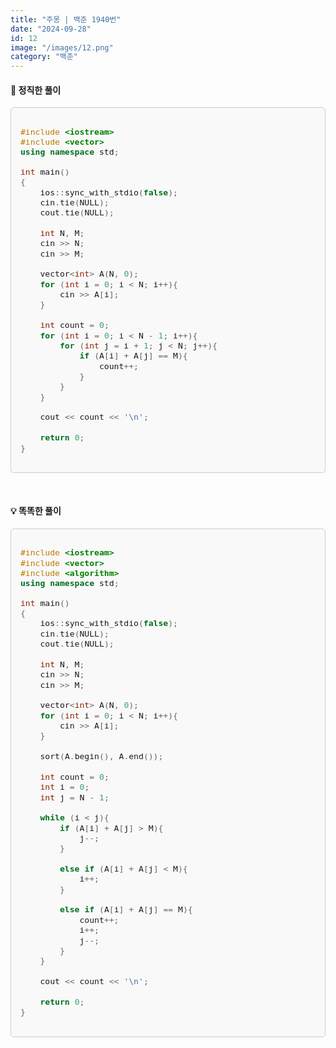 ```yaml
---
title: "주몽 | 백준 1940번"
date: "2024-09-28"
id: 12
image: "/images/12.png"
category: "백준"
---
```

<style>
  .code-block {
    background-color: #f9f9f9;
    border: 1px solid #ccc;
    border-radius: 5px;
    padding: 15px;
    font-family: 'jetbrains-mono-regular', monospace;
    font-size: 1.1em;
    overflow-x: auto;
  }
</style>

<h4><strong>📓 정직한 풀이</strong></h4>

<div class="code-block " style="margin-bottom: 50px">

```c++
#include <iostream>
#include <vector>
using namespace std;

int main()
{
    ios::sync_with_stdio(false);
    cin.tie(NULL);
    cout.tie(NULL);
    
    int N, M;
    cin >> N;
    cin >> M;
    
    vector<int> A(N, 0);
    for (int i = 0; i < N; i++){
        cin >> A[i];
    }
    
    int count = 0;
    for (int i = 0; i < N - 1; i++){
        for (int j = i + 1; j < N; j++){
            if (A[i] + A[j] == M){
                count++;
            }
        }
    }
    
    cout << count << '\n';
    
    return 0;
}
```
</div>

<h4><strong>💡 똑똑한 풀이</strong></h4>

<div class="code-block">

```c++
#include <iostream>
#include <vector>
#include <algorithm>
using namespace std;

int main()
{
    ios::sync_with_stdio(false);
    cin.tie(NULL);
    cout.tie(NULL);
    
    int N, M;
    cin >> N;
    cin >> M;
    
    vector<int> A(N, 0);
    for (int i = 0; i < N; i++){
        cin >> A[i];
    }
    
    sort(A.begin(), A.end());
    
    int count = 0;
    int i = 0;
    int j = N - 1;
    
    while (i < j){
        if (A[i] + A[j] > M){
            j--;
        }
        
        else if (A[i] + A[j] < M){
            i++;
        }
        
        else if (A[i] + A[j] == M){
            count++;
            i++;
            j--;
        }
    }
    
    cout << count << '\n';
    
    return 0;
}
```
</div>